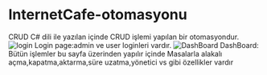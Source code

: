 # InternetCafe-otomasyonu
CRUD
C# dili ile yazılan içinde CRUD işlemi yapılan bir otomasyondur.
![login](https://user-images.githubusercontent.com/109025120/218332950-9f744a59-6f64-4887-8c0a-285c76d9cdc3.png)
Login page:admin ve user loginleri vardır.
![DashBoard](https://user-images.githubusercontent.com/109025120/218332997-cee538fc-9837-4566-b4a6-dde847ff1b93.png)
DashBoard: Bütün işlemler bu sayfa üzerinden yapılır içinde Masalarla alakalı açma,kapatma,aktarma,süre uzatma,yönetici vs gibi özellikler vardır 

